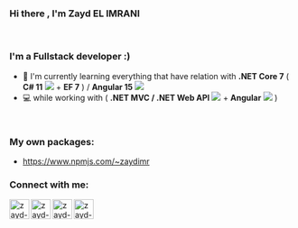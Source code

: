 ### Hi there , I'm Zayd EL IMRANI  

<br />

### I'm a Fullstack developer :)
- 🌱 I'm currently learning everything that have relation with <strong>.NET Core 7</strong> ( <strong>C# 11</strong>  <img src="https://img.icons8.com/color/24/undefined/c-sharp-logo.png"/> + <strong>EF 7</strong> ) / <strong>Angular 15 <img src="https://img.icons8.com/external-tal-revivo-shadow-tal-revivo/24/undefined/external-angular-a-typescript-based-open-source-web-application-framework-logo-shadow-tal-revivo.png"/></strong> 
- 💻 while working with ( <strong>.NET MVC / .NET Web API</strong> <img src="https://img.icons8.com/color/24/undefined/c-sharp-logo.png"/> + <strong>Angular</strong> <img src="https://img.icons8.com/external-tal-revivo-shadow-tal-revivo/24/undefined/external-angular-a-typescript-based-open-source-web-application-framework-logo-shadow-tal-revivo.png"/> )
<br/>


### My own packages:
- https://www.npmjs.com/~zaydimr

### Connect with me:
[<img align="left" alt="zayd-elimrani | HackerRank" width="35px" src="https://img.icons8.com/external-tal-revivo-shadow-tal-revivo/48/undefined/external-hackerrank-is-a-technology-company-that-focuses-on-competitive-programming-logo-shadow-tal-revivo.png" />][HackerRank]
[<img align="left" alt="zayd-elimrani | LinkedIn" width="35px" src="https://img.icons8.com/color/48/ffffff/linkedin.png"/>][linkedin]
[<img align="left" alt="zayd-elimrani | Instagram" width="35px" src="https://img.icons8.com/fluency/48/ffffff/instagram-new.png" />][instagram]
[<img align="left" alt="zayd-elimrani | Email" width="35px" src="https://img.icons8.com/fluency/48/ffffff/new-post.png" />][Gmail]


[instagram]: https://www.instagram.com/zayd.imr/
[linkedin]: https://www.linkedin.com/in/zaydimr/
[HackerRank]: https://www.hackerrank.com/Zaydimr
[Gmail]: mailto:elimrani.z@gmail.com 

